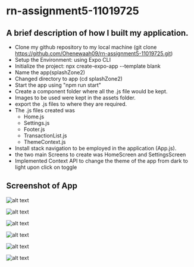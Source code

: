 # rn-assignment5-11019725

## A brief description of how I built my application.

- Clone my github repository to my local machine (git clone https://github.com/Ohenewaah09/rn-assignment5-11019725.git)
- Setup the Environment: using Expo CLI
- Initialize the project: npx create-expo-app --template blank
- Name the app(splashZone2)
- Changed directory to app (cd splashZone2)
- Start the app using "npm run start"
- Create a component folder where all the .js file would be kept.
- Images to be used were kept in the assets folder.
- export the .js files to where they are required.
- The .js files created was
  - Home.js
  - Settings.js
  - Footer.js
  - TransactionList.js
  - ThemeContext.js
- Install stack navigation to be employed in the application (App.js).
- the two main Screens to create was HomeScreen and SettingsScreen
- Implemented Context API to change the theme of the app from dark to light upon click on toggle

## Screenshot of App

![alt text](splashZone2/assets/light-homeSreen.jpg)

![alt text](splashZone2/assets/lightTheme-Home.jpg)

![alt text](splashZone2/assets/settingsLightTheme2.jpg)

![alt text](<splashZone2/assets/darkTheme home.jpg>)

![alt text](<splashZone2/assets/darktheme home2.jpg>)

![alt text](splashZone2/assets/settingsDarkTheme1.jpg)
